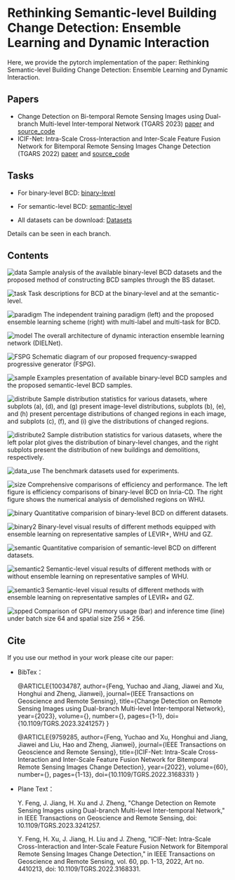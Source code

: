 # Rethinking Semantic-level Building Change Detection: Ensemble Learning and Dynamic Interaction

Here, we provide the pytorch implementation of the paper: Rethinking Semantic-level Building Change Detection: Ensemble Learning and Dynamic Interaction.

## Papers
* Change Detection on Bi-temporal Remote Sensing Images using Dual-branch Multi-level Inter-temporal Network (TGARS 2023) [paper](https://ieeexplore.ieee.org/document/10034787) and [source_code](https://github.com/ZhengJianwei2/DMINet/)
* ICIF-Net: Intra-Scale Cross-Interaction and Inter-Scale Feature Fusion Network for Bitemporal Remote Sensing Images Change Detection (TGARS 2022) [paper](https://ieeexplore.ieee.org/document/9759285) and [source_code](https://github.com/ZhengJianwei2/ICIF-Net/)

## Tasks
* For binary-level BCD: 
[binary-level](https://github.com/fengyuchao97/DIELNet/tree/main/CD_for_binary)

* For semantic-level BCD:
[semantic-level](https://github.com/fengyuchao97/DIELNet/tree/main/CD_for_semantic)

* All datasets can be download:
[Datasets](https://pan.baidu.com/s/1uoZDgxbML6saJO5M2F2alQ?pwd=jkbt)

Details can be seen in each branch.

## Contents
![data](./images/images/1.data.PNG)
Sample analysis of the available binary-level BCD datasets and the proposed method of constructing BCD samples through the BS dataset.

![task](./images/images/2.task.PNG)
Task descriptions for BCD at the binary-level and at the semantic-level.

![paradigm](./images/images/3.paradigm.PNG)
The independent training paradigm (left) and the proposed ensemble learning scheme (right) with multi-label and multi-task for BCD.

![model](./images/images/4.model.PNG)
The overall architecture of dynamic interaction ensemble learning network (DIELNet).

![FSPG](./images/images/5.FSPG.PNG)
Schematic diagram of our proposed frequency-swapped progressive generator (FSPG).

![sample](./images/images/6.Sample.PNG)
Examples presentation of available binary-level BCD samples and the proposed semantic-level BCD samples.

![distribute](./images/images/7.Distribute.PNG)
Sample distribution statistics for various datasets, where subplots (a), (d), and (g) present image-level distributions, subplots (b), (e), and (h) present percentage distributions of changed regions in each image, and subplots (c), (f), and (i) give the distributions of changed regions.

![distribute2](./images/images/9.Distribute2.PNG)
Sample distribution statistics for various datasets, where the left polar plot gives the distribution of binary-level changes, and the right subplots present the distribution of new buildings and demolitions, respectively.

![data_use](./images/images/8.Data.PNG)
The benchmark datasets used for experiments.

![size](./images/images/10.size.PNG)
Comprehensive comparisons of efficiency and performance. The left figure is efficiency comparisons of binary-level BCD on Inria-CD. The right figure shows the numerical analysis of demolished regions on WHU.

![binary](./images/images/11.binary_result.PNG)
Quantitative comparision of binary-level BCD on different datasets.

![binary2](./images/images/13.binary_result2.PNG)
Binary-level visual results of different methods equipped with ensemble learning on representative samples of LEVIR+, WHU and GZ.

![semantic](./images/images/12.semantic_result.PNG)
Quantitative comparision of semantic-level BCD on different datasets.

![semantic2](./images/images/14.semantic_result2.PNG)
Semantic-level visual results of different methods with or without ensemble learning on representative samples of WHU.

![semantic3](./images/images/15.semantic_result3.PNG)
Semantic-level visual results of different methods with ensemble learning on representative samples of LEVIR+ and GZ.

![spped](./images/images/16.speed.PNG)
Comparison of GPU memory usage (bar) and inference time (line) under batch size 64 and spatial size 256 × 256.

## Cite
If you use our method in your work please cite our paper:
* BibTex：


    @ARTICLE{10034787,
      author={Feng, Yuchao and Jiang, Jiawei and Xu, Honghui and Zheng, Jianwei},
      journal={IEEE Transactions on Geoscience and Remote Sensing}, 
      title={Change Detection on Remote Sensing Images using Dual-branch Multi-level Inter-temporal Network}, 
      year={2023},
      volume={},
      number={},
      pages={1-1},
      doi={10.1109/TGRS.2023.3241257}
    }


    @ARTICLE{9759285,
      author={Feng, Yuchao and Xu, Honghui and Jiang, Jiawei and Liu, Hao and Zheng, Jianwei},
      journal={IEEE Transactions on Geoscience and Remote Sensing}, 
      title={ICIF-Net: Intra-Scale Cross-Interaction and Inter-Scale Feature Fusion Network for Bitemporal Remote Sensing Images Change Detection}, 
      year={2022},
      volume={60},
      number={},
      pages={1-13},
      doi={10.1109/TGRS.2022.3168331}
    }
    

* Plane Text：
	
    Y. Feng, J. Jiang, H. Xu and J. Zheng, "Change Detection on Remote Sensing Images using Dual-branch Multi-level Inter-temporal Network," in IEEE Transactions on Geoscience and Remote Sensing, doi: 10.1109/TGRS.2023.3241257.
    
    Y. Feng, H. Xu, J. Jiang, H. Liu and J. Zheng, "ICIF-Net: Intra-Scale Cross-Interaction and Inter-Scale Feature Fusion Network for Bitemporal Remote Sensing Images Change Detection," in IEEE Transactions on Geoscience and Remote Sensing, vol. 60, pp. 1-13, 2022, Art no. 4410213, doi: 10.1109/TGRS.2022.3168331.
    
    
    


